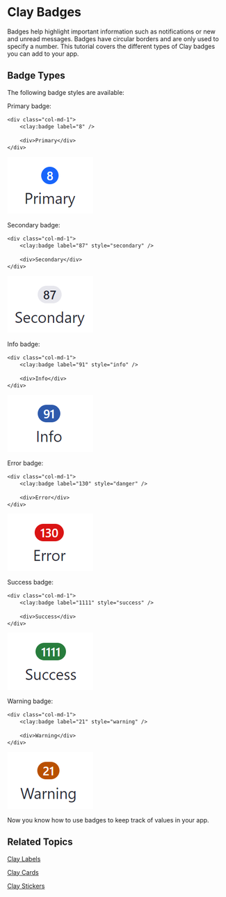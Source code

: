 # Clay Badges [](id=clay-badges)

Badges help highlight important information such as notifications or new and 
unread messages. Badges have circular borders and are only used to specify a 
number. This tutorial covers the different types of Clay badges you can add to 
your app. 

## Badge Types [](id=badge-types)

The following badge styles are available:

Primary badge:

    <div class="col-md-1">
        <clay:badge label="8" />

        <div>Primary</div>
    </div>

![Figure 1: A primary badge is bright blue, commanding attention like the primary button of a form.](../../../images/clay-taglib-badge-primary.png)

Secondary badge:

    <div class="col-md-1">
        <clay:badge label="87" style="secondary" />

        <div>Secondary</div>
    </div>

![Figure 2: A secondary badge is light-grey and draws less focus than a primary button.](../../../images/clay-taglib-badge-secondary.png)

Info badge:

    <div class="col-md-1">
        <clay:badge label="91" style="info" />

        <div>Info</div>
    </div>

![Figure 3: A info badge is dark blue and meant for numbers related to general information.](../../../images/clay-taglib-badge-info.png)

Error badge:

    <div class="col-md-1">
        <clay:badge label="130" style="danger" />

        <div>Error</div>
    </div>

![Figure 4: An error badge displays numbers related to an error.](../../../images/clay-taglib-badge-error.png)

Success badge:

    <div class="col-md-1">
        <clay:badge label="1111" style="success" />

        <div>Success</div>
    </div>

![Figure 5: A success badge displays numbers related to a successful action.](../../../images/clay-taglib-badge-success.png)

Warning badge:

    <div class="col-md-1">
        <clay:badge label="21" style="warning" />

        <div>Warning</div>
    </div>

![Figure 6: A warning badge displays numbers related to warnings that should be addressed.](../../../images/clay-taglib-badge-warning.png)

Now you know how to use badges to keep track of values in your app.

## Related Topics [](id=related-topics)

[Clay Labels](/develop/tutorials/-/knowledge_base/7-1/clay-labels)

[Clay Cards](/develop/tutorials/-/knowledge_base/7-1/clay-cards)

[Clay Stickers](/develop/tutorials/-/knowledge_base/7-1/clay-stickers)
